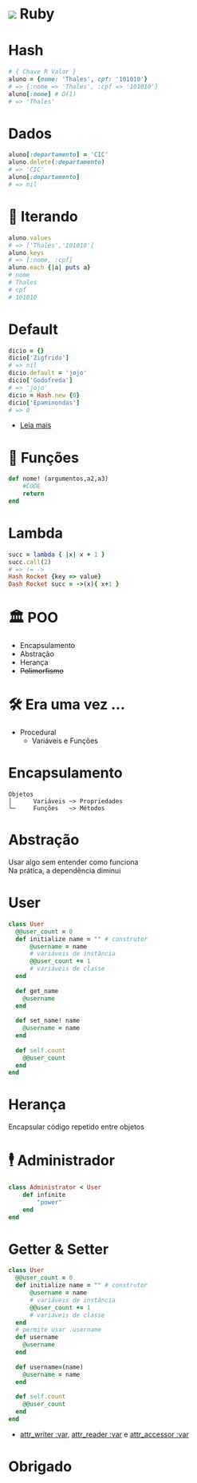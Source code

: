 # ![](https://cdn.emojidex.com/emoji/px64/Ruby.png?1465787635) Ruby

# Hash

```ruby
# { Chave R Valor }
aluno = {nome: 'Thales', cpf: '101010'}
# => {:nome => 'Thales', :cpf => '101010'}
aluno[:nome] # O(1)
# => 'Thales'
```

# Dados

```ruby
aluno[:departamento] = 'CIC'
aluno.delete(:departamento)
# => 'CIC'
aluno[:departamento]
# => nil
```

# 🦼 Iterando

```ruby
aluno.values
# => ['Thales','101010']
aluno.keys
# => [:nome, :cpf]
aluno.each {|a| puts a}
# nome
# Thales
# cpf
# 101010
```

# Default

```ruby
dicio = {}
dicio['Zigfrido']
# => nil
dicio.default = 'jojo'
dicio['Godofreda']
# => 'jojo'
dicio = Hash.new {0}
dicio['Epaminondas']
# => 0
```

- [Leia mais](https://docs.ruby-lang.org/en/2.6.0/Hash.html#method-i-each)

# 🧱 Funções

```ruby
def nome! (argumentos,a2,a3)
    #CODE
    return
end
```

# Lambda

```ruby
succ = lambda { |x| x + 1 }
succ.call(2)
# => != ->
Hash Rocket {key => value}
Dash Rocket succ = ->(x){ x+1 }
```

# 🏛️ POO

- Encapsulamento
- Abstração
- Herança
- ~~Polimorfismo~~

# 🛠 Era uma vez ...

- Procedural
  - Variáveis e Funções

# Encapsulamento

```
Objetos
│      Variáveis ~> Propriedades
└─     Funções   ~> Métodos
```

# Abstração

Usar algo sem entender como funciona<br/>Na prática, a dependência diminui

# User

```ruby
class User
  @@user_count = 0
  def initialize name = "" # construtor
      @username = name
      # variáveis de instância
      @@user_count += 1
      # variáveis de classe
  end
  
  def get_name 
    @username
  end
  
  def set_name! name
    @username = name
  end
  
  def self.count
    @@user_count
  end
end
```

# Herança

Encapsular código repetido entre objetos

# 🕴️ Administrador

```ruby
class Administrator < User
	def infinite
		"power"
    end
end
```

# Getter & Setter

```ruby
class User
  @@user_count = 0
  def initialize name = "" # construtor
      @username = name
      # variáveis de instância
      @@user_count += 1
      # variáveis de classe
  end
  # permite usar .username
  def username 
    @username
  end
  
  def username=(name)
    @username = name
  end
  
  def self.count
    @@user_count
  end
end
```

- [attr_writer :var](https://docs.ruby-lang.org/en/2.6.0/Module.html#method-i-attr_writer), [attr_reader :var](https://docs.ruby-lang.org/en/2.6.0/Module.html#method-i-attr_reader) e [attr_accessor :var](https://docs.ruby-lang.org/en/2.6.0/Module.html#method-i-attr_accessor)

# Obrigado
